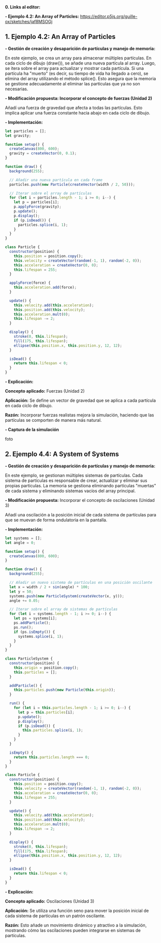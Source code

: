 **0. Links al editor:**

  **- Ejemplo 4.2: An Array of Particles:** https://editor.p5js.org/guille-ox/sketches/jaf8MSOGj

## 1. Ejemplo 4.2: An Array of Particles

**- Gestión de creación y desaparición de partículas y manejo de memoria:**

En este ejemplo, se crea un array para almacenar múltiples partículas. En cada ciclo de dibujo (draw()), se añade una nueva partícula al array. Luego, se itera sobre el array para actualizar y mostrar cada partícula. Si una partícula ha "muerto" (es decir, su tiempo de vida ha llegado a cero), se elimina del array utilizando el método splice(). Esto asegura que la memoria se gestione adecuadamente al eliminar las partículas que ya no son necesarias.

**- Modificación propuesta: Incorporar el concepto de fuerzas (Unidad 2)**

Añadí una fuerza de gravedad que afecta a todas las partículas. Esto implica aplicar una fuerza constante hacia abajo en cada ciclo de dibujo.

**- Implementación:**

```js
let particles = [];
let gravity;

function setup() {
  createCanvas(800, 600);
  gravity = createVector(0, 0.1);
}

function draw() {
  background(255);

  // Añadir una nueva partícula en cada frame
  particles.push(new Particle(createVector(width / 2, 50)));

  // Iterar sobre el array de partículas
  for (let i = particles.length - 1; i >= 0; i--) {
    let p = particles[i];
    p.applyForce(gravity);
    p.update();
    p.display();
    if (p.isDead()) {
      particles.splice(i, 1);
    }
  }
}

class Particle {
  constructor(position) {
    this.position = position.copy();
    this.velocity = createVector(random(-1, 1), random(-2, 0));
    this.acceleration = createVector(0, 0);
    this.lifespan = 255;
  }

  applyForce(force) {
    this.acceleration.add(force);
  }

  update() {
    this.velocity.add(this.acceleration);
    this.position.add(this.velocity);
    this.acceleration.mult(0);
    this.lifespan -= 2;
  }

  display() {
    stroke(0, this.lifespan);
    fill(175, this.lifespan);
    ellipse(this.position.x, this.position.y, 12, 12);
  }

  isDead() {
    return this.lifespan < 0;
  }
}
```

**- Explicación:**

**Concepto aplicado:** Fuerzas (Unidad 2)

**Aplicación:** Se define un vector de gravedad que se aplica a cada partícula en cada ciclo de dibujo.

**Razón:** Incorporar fuerzas realistas mejora la simulación, haciendo que las partículas se comporten de manera más natural.

**- Captura de la simulación**

foto

## 2. Ejemplo 4.4: A System of Systems

**- Gestión de creación y desaparición de partículas y manejo de memoria:**

En este ejemplo, se gestionan múltiples sistemas de partículas. Cada sistema de partículas es responsable de crear, actualizar y eliminar sus propias partículas. La memoria se gestiona eliminando partículas "muertas" de cada sistema y eliminando sistemas vacíos del array principal.

**- Modificación propuesta:** Incorporar el concepto de oscilaciones (Unidad 3)

Añadí una oscilación a la posición inicial de cada sistema de partículas para que se muevan de forma ondulatoria en la pantalla.

**- Implementación:**

```js
let systems = [];
let angle = 0;

function setup() {
  createCanvas(800, 600);
}

function draw() {
  background(255);

  // Añadir un nuevo sistema de partículas en una posición oscilante
  let x = width / 2 + sin(angle) * 100;
  let y = 50;
  systems.push(new ParticleSystem(createVector(x, y)));
  angle += 0.05;

  // Iterar sobre el array de sistemas de partículas
  for (let i = systems.length - 1; i >= 0; i--) {
    let ps = systems[i];
    ps.addParticle();
    ps.run();
    if (ps.isEmpty()) {
      systems.splice(i, 1);
    }
  }
}

class ParticleSystem {
  constructor(position) {
    this.origin = position.copy();
    this.particles = [];
  }

  addParticle() {
    this.particles.push(new Particle(this.origin));
  }

  run() {
    for (let i = this.particles.length - 1; i >= 0; i--) {
      let p = this.particles[i];
      p.update();
      p.display();
      if (p.isDead()) {
        this.particles.splice(i, 1);
      }
    }
  }

  isEmpty() {
    return this.particles.length === 0;
  }
}

class Particle {
  constructor(position) {
    this.position = position.copy();
    this.velocity = createVector(random(-1, 1), random(-2, 0));
    this.acceleration = createVector(0, 0);
    this.lifespan = 255;
  }

  update() {
    this.velocity.add(this.acceleration);
    this.position.add(this.velocity);
    this.acceleration.mult(0);
    this.lifespan -= 2;
  }

  display() {
    stroke(0, this.lifespan);
    fill(175, this.lifespan);
    ellipse(this.position.x, this.position.y, 12, 12);
  }

  isDead() {
    return this.lifespan < 0;
  }
}
```

**- Explicación:**

**Concepto aplicado:** Oscilaciones (Unidad 3)

**Aplicación:** Se utiliza una función seno para mover la posición inicial de cada sistema de partículas en un patrón oscilante.

**Razón:** Esto añade un movimiento dinámico y atractivo a la simulación, mostrando cómo las oscilaciones pueden integrarse en sistemas de partículas.
